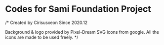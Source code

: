 # Codes for Sami Foundation Project

/* 
  Created by Cirisusxeon
  Since 2020.12

  Background & logo provided by Pixel-Dream
  SVG icons from google. All the icons are made to be used freely.
*/
